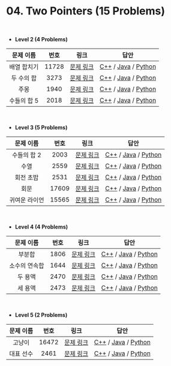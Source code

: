 # 04. Two Pointers (15 Problems)


</br>

- **Level 2 (4 Problems)**

| 문제 이름 | 번호 | 링크 | 답안 |
|:------:|:---:|:---:|:---:|
|배열 합치기|11728|[문제 링크](https://www.acmicpc.net/problem/11728)|[C++](./Level2/11728.cpp) / [Java](./Level2/11728.java) / [Python](./Level2/11728.py) |
|두 수의 합|3273|[문제 링크](https://www.acmicpc.net/problem/3273)|[C++](./Level2/3273.cpp) / [Java](./Level2/3273.java) / [Python](./Level2/3273.py) |
|주몽|1940|[문제 링크](https://www.acmicpc.net/problem/1940)|[C++](./Level2/1940.cpp) / [Java](./Level2/1940.java) / [Python](./Level2/1940.py) |
|수들의 합 5|2018|[문제 링크](https://www.acmicpc.net/problem/2018)|[C++](./Level2/2018.cpp) / [Java](./Level2/2018.java) / [Python](./Level2/2018.py) |


</br>

- **Level 3 (5 Problems)**

| 문제 이름 | 번호 | 링크 | 답안 |
|:------:|:---:|:---:|:---:|
|수들의 합 2|2003|[문제 링크](https://www.acmicpc.net/problem/2003)|[C++](./Level3/2003.cpp) / [Java](./Level3/2003.java) / [Python](./Level3/2003.py) |
|수열|2559|[문제 링크](https://www.acmicpc.net/problem/2559)|[C++](./Level3/2559.cpp) / [Java](./Level3/2559.java) / [Python](./Level3/2559.py) |
|회전 초밥|2531|[문제 링크](https://www.acmicpc.net/problem/2531)|[C++](./Level3/2531.cpp) / [Java](./Level3/2531.java) / [Python](./Level3/2531.py) |
|회문|17609|[문제 링크](https://www.acmicpc.net/problem/17609)|[C++](./Level3/17609.cpp) / [Java](./Level3/17609.java) / [Python](./Level3/17609.py) |
|귀여운 라이언|15565|[문제 링크](https://www.acmicpc.net/problem/15565)|[C++](./Level3/15565.cpp) / [Java](./Level3/15565.java) / [Python](./Level3/15565.py) |


</br>

- **Level 4 (4 Problems)**

| 문제 이름 | 번호 | 링크 | 답안 |
|:------:|:---:|:---:|:---:|
|부분합|1806|[문제 링크](https://www.acmicpc.net/problem/1806)|[C++](./Level4/1806.cpp) / [Java](./Level4/1806.java) / [Python](./Level4/1806.py) |
|소수의 연속합|1644|[문제 링크](https://www.acmicpc.net/problem/1644)|[C++](./Level4/1644.cpp) / [Java](./Level4/1644.java) / [Python](./Level4/1644.py) |
|두 용액|2470|[문제 링크](https://www.acmicpc.net/problem/2470)|[C++](./Level4/2470.cpp) / [Java](./Level4/2470.java) / [Python](./Level4/2470.py) |
|세 용액|2473|[문제 링크](https://www.acmicpc.net/problem/2473)|[C++](./Level4/2473.cpp) / [Java](./Level4/2473.java) / [Python](./Level4/2473.py) |


</br>

- **Level 5 (2 Problems)**

| 문제 이름 | 번호 | 링크 | 답안 |
|:------:|:---:|:---:|:---:|
|고냥이|16472|[문제 링크](https://www.acmicpc.net/problem/16472)|[C++](./Level5/16472.cpp) / [Java](./Level5/16472.java) / [Python](./Level5/16472.py) |
|대표 선수|2461|[문제 링크](https://www.acmicpc.net/problem/2461)|[C++](./Level5/2461.cpp) / [Java](./Level5/2461.java) / [Python](./Level5/2461.py) |
